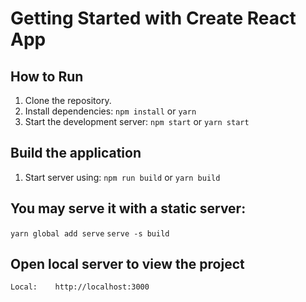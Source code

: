 # Getting Started with Create React App

## How to Run
1. Clone the repository.
2. Install dependencies: `npm install` or `yarn`
3. Start the development server: `npm start` or `yarn start`

## Build the application
1. Start server using: `npm run build` or `yarn build`

## You may serve it with a static server:
  `yarn global add serve`
  `serve -s build`

## Open local server to view the project
    Local:    http://localhost:3000